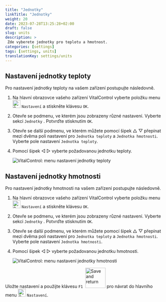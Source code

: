 ```yaml
---
title: "Jednotky"
linkTitle: "Jednotky"
weight: 20
date: 2023-07-28T13:25:28+02:00
draft: false
slug: units
description: >
 Zde vyberete jednotky pro teplotu a hmotnost.
categories: [settings]
tags: [settings, units]
translationKey: settings/units
---
```

## Nastavení jednotky teploty

Pro nastavení jednotky teploty na vašem zařízení postupujte následovně.

1. Na hlavní obrazovce vašeho zařízení VitalControl vyberte položku menu <img src="/icons/gear.svg" width="25" align="bottom" alt="Settings" /> `Nastavení` a stiskněte klávesu `OK`.

2. Otevře se podmenu, ve kterém jsou zobrazeny různé nastavení. Vyberte sekci `Jednotky` . Potvrďte stisknutím `OK`.

3. Otevře se další podmenu, ve kterém můžete pomocí šipek △ ▽ přepínat mezi dvěma poli nastavení pro `Jednotka teploty` a `Jednotka hmotnosti`. Vyberte pole nastavení `Jednotka teploty`.

4. Pomocí šipek ◁ ▷ vyberte požadovanou jednotku teploty.

    ![VitalControl: menu nastavení jednotky teploty](../images/temperature.png "Jednotka teploty")

## Nastavení jednotky hmotnosti

Pro nastavení jednotky hmotnosti na vašem zařízení postupujte následovně.

1. Na hlavní obrazovce vašeho zařízení VitalControl vyberte položku menu <img src="/icons/gear.svg" width="25" align="bottom" alt="Settings" /> `Nastavení` a stiskněte klávesu `OK`.

2. Otevře se podmenu, ve kterém jsou zobrazeny různé nastavení. Vyberte sekci `Jednotky` . Potvrďte stisknutím `OK`.

3. Otevře se další podmenu, ve kterém můžete pomocí šipek △ ▽ přepínat mezi dvěma poli nastavení pro `Jednotka teploty` a `Jednotka hmotnosti`. Vyberte pole nastavení `Jednotka hmotnosti`.

4. Pomocí šipek ◁ ▷ vyberte požadovanou jednotku hmotnosti.

    ![VitalControl: menu nastavení jednotky hmotnosti](../images/mass.png "Jednotka hmotnosti")

Uložte nastavení a použijte klávesu `F1` &nbsp;<img src="/icons/footer/save_exit.svg" width="65" align="bottom" alt="Save and return" /> pro návrat do hlavního menu <img src="/icons/gear.svg" width="25" align="bottom" alt="Settings" /> `Nastavení`.
